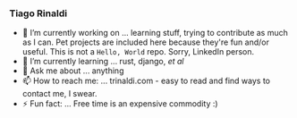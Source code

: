 ### Tiago Rinaldi

- 🔭 I’m currently working on ... learning stuff, trying to contribute as much as I can. Pet projects are included here because they're fun and/or useful. This is not a `Hello, World` repo. Sorry, LinkedIn person.
- 🌱 I’m currently learning ... rust, django, *et al*
- 💬 Ask me about ... anything
- 📫 How to reach me: ... trinaldi.com - easy to read and find ways to contact me, I swear.
- ⚡ Fun fact: ... Free time is an expensive commodity :)

